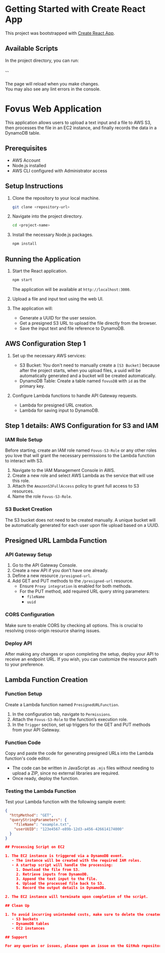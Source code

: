 # Getting Started with Create React App

This project was bootstrapped with [Create React App](https://github.com/facebook/create-react-app).

## Available Scripts

In the project directory, you can run:

### ``



The page will reload when you make changes.\
You may also see any lint errors in the console.


# Fovus Web Application

This application allows users to upload a text input and a file to AWS S3, then processes the file in an EC2 instance, and finally records the data in a DynamoDB table.

## Prerequisites

- AWS Account
- Node.js installed
- AWS CLI configured with Administrator access

## Setup Instructions

1. Clone the repository to your local machine.
   ```bash
   git clone <repository-url>
   ```
2. Navigate into the project directory.
   ```bash
   cd <project-name>
   ```
3. Install the necessary Node.js packages.
   ```bash
   npm install
   ```

## Running the Application

1. Start the React application.
   ```bash
   npm start
   ```
   The application will be available at `http://localhost:3000`.

2. Upload a file and input text using the web UI.

3. The application will:
   - Generate a UUID for the user session.
   - Get a presigned S3 URL to upload the file directly from the browser.
   - Save the input text and file reference to DynamoDB.

## AWS Configuration Step 1

1. Set up the necessary AWS services:
   - S3 Bucket: You don't need to manually create a `[S3 Bucket]` because after the project starts, when you upload files, a uuid will be automatically generated and a bucket will be created automatically.
   - DynamoDB Table: Create a table named `fovusDB` with `id` as the primary key.

2. Configure Lambda functions to handle API Gateway requests.
   - Lambda for presigned URL creation.
   - Lambda for saving input to DynamoDB.

## Step 1 details: AWS Configuration for S3 and IAM

### IAM Role Setup
Before starting, create an IAM role named `Fovus-S3-Role` or any other roles you love that will grant the necessary permissions to the Lambda function to interact with S3.

1. Navigate to the IAM Management Console in AWS.
2. Create a new role and select AWS Lambda as the service that will use this role.
3. Attach the `AmazonS3FullAccess` policy to grant full access to S3 resources.
4. Name the role `Fovus-S3-Role`.

### S3 Bucket Creation
The S3 bucket does not need to be created manually. A unique bucket will be automatically generated for each user upon file upload based on a UUID.

## Presigned URL Lambda Function

### API Gateway Setup
1. Go to the API Gateway Console.
2. Create a new API if you don’t have one already.
3. Define a new resource `/presigned-url`.
4. Add GET and PUT methods to the `/presigned-url` resource.
   - Ensure `Proxy integration` is enabled for both methods.
   - For the PUT method, add required URL query string parameters:
     - `fileName`
     - `uuid`

### CORS Configuration
Make sure to enable CORS by checking all options. This is crucial to resolving cross-origin resource sharing issues.

### Deploy API
After making any changes or upon completing the setup, deploy your API to receive an endpoint URL. If you wish, you can customize the resource path to your preference.

## Lambda Function Creation

### Function Setup
Create a Lambda function named `PresignedURLFunction`.

1. In the configuration tab, navigate to `Permissions`.
2. Attach the `Fovus-S3-Role` to the function’s execution role.
3. In the `Trigger` section, set up triggers for the GET and PUT methods from your API Gateway.

### Function Code
Copy and paste the code for generating presigned URLs into the Lambda function's code editor.

- The code can be written in JavaScript as `.mjs` files without needing to upload a ZIP, since no external libraries are required.
- Once ready, deploy the function.

### Testing the Lambda Function
Test your Lambda function with the following sample event:

```json
{
  "httpMethod": "GET",
  "queryStringParameters": {
    "fileName": "example.txt",
    "userUUID": "123e4567-e89b-12d3-a456-426614174000"
  }
}

## Processing Script on EC2

1. The EC2 instance is triggered via a DynamoDB event.
   - The instance will be created with the required IAM roles.
   - A startup script will handle the processing:
     1. Download the file from S3.
     2. Retrieve inputs from DynamoDB.
     3. Append the text input to the file.
     4. Upload the processed file back to S3.
     5. Record the output details in DynamoDB.

2. The EC2 instance will terminate upon completion of the script.

## Clean Up

1. To avoid incurring unintended costs, make sure to delete the created AWS resources:
   - S3 buckets
   - DynamoDB tables
   - EC2 instances

## Support

For any queries or issues, please open an issue on the GitHub repository.

